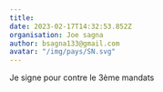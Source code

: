 ```yaml
---
title: 
date: 2023-02-17T14:32:53.852Z
organisation: Joe sagna
author: bsagna133@gmail.com
avatar: "/img/pays/SN.svg"
---
```


Je signe pour contre le 3ème mandats